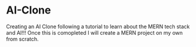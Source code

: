 # AI-Clone
Creating an AI Clone following a tutorial to learn about the MERN tech stack and AI!!! Once this is comopleted I will create a MERN project on my own from scratch. 
